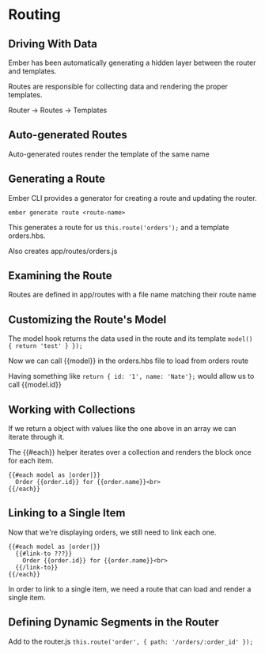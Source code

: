 # Routing

## Driving With Data

Ember has been automatically generating a hidden layer between the router and templates.

Routes are responsible for collecting data and rendering the proper templates.

Router -> Routes -> Templates

## Auto-generated Routes

Auto-generated routes render the template of the same name

## Generating a Route

Ember CLI provides a generator for creating a route and updating the router.

```ember generate route <route-name>```

This generates a route for us ```this.route('orders');``` and a template orders.hbs.

Also creates app/routes/orders.js

## Examining the Route

Routes are defined in app/routes with a file name matching their route name

## Customizing the Route's Model
The model hook returns the data used in the route and its template
```model() { return 'test' } });```

Now we can call {{model}} in the orders.hbs file to load from orders route

Having something like ```return { id: '1', name: 'Nate'};``` would allow us to call {{model.id}}

## Working with Collections

If we return a object with values like the one above in an array we can iterate through it.

The {{#each}} helper iterates over a collection and renders the block once for each item.

```
{{#each model as |order|}}
  Order {{order.id}} for {{order.name}}<br>
{{/each}}
```

## Linking to a Single Item

Now that we're displaying orders, we still need to link each one.

```
{{#each model as |order|}}
  {{#link-to ???}}
    Order {{order.id}} for {{order.name}}<br>
  {{/link-to}}
{{/each}}
```

In order to link to a single item, we need a route that can load and render a single item.

## Defining Dynamic Segments in the Router

Add to the router.js ```this.route('order', { path: '/orders/:order_id' });```
